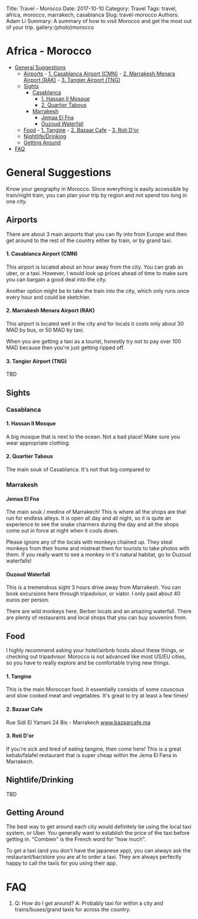 Title: Travel - Morocco
Date: 2017-10-10
Category: Travel
Tags: travel, africa, morocco, marrakech, casablanca
Slug: travel-morocco
Authors: Adam Li
Summary: A summary of how to visit Morocco and get the most out of your trip.
gallery:{photo}morocco

# Africa - Morocco
<!-- MarkdownTOC autolink="true" -->

- [General Suggestions](#general-suggestions)
    - [Airports](#airports)
            - [1. Casablanca Airport \(CMN\)](#1-casablanca-airport-cmn)
            - [2. Marrakesh Menara Airport \(RAK\)](#2-marrakesh-menara-airport-rak)
            - [3. Tangier Airport \(TNG\)](#3-tangier-airport-tng)
    - [Sights](#sights)
        - [Casablanca](#casablanca)
            - [1. Hassan II Mosque](#1-hassan-ii-mosque)
            - [2. Quartier Tabous](#2-quartier-tabous)
        - [Marrakesh](#marrakesh)
            - [Jemaa El Fna](#jemaa-el-fna)
            - [Ouzoud Waterfall](#ouzoud-waterfall)
    - [Food](#food)
            - [1. Tangine](#1-tangine)
            - [2. Bazaar Cafe](#2-bazaar-cafe)
            - [3. Roti D'or](#3-roti-dor)
    - [Nightlife/Drinking](#nightlifedrinking)
    - [Getting Around](#getting-around)
- [FAQ](#faq)

<!-- /MarkdownTOC -->

# General Suggestions
Know your geography in Morocco. Since everything is easily accessible by train/night train, you can plan your trip by region and not spend too long in one city.

## Airports
There are about 3 main airports that you can fly into from Europe and then get around to the rest of the country either by train, or by grand taxi.
#### 1. Casablanca Airport (CMN)
This airport is located about an hour away from the city. You can grab an uber, or a taxi. However, I would look up prices ahead of time to make sure you can bargain a good deal into the city.

Another option might be to take the train into the city, which only runs once every hour and could be sketchier.

#### 2. Marrakesh Menara Airport (RAK)
This airport is located well in the city and for locals it costs only about 30 MAD by bus, or 50 MAD by taxi. 

When you are getting a taxi as a tourist, honestly try not to pay over 100 MAD because then you're just getting ripped off.

#### 3. Tangier Airport (TNG)
TBD

## Sights
### Casablanca
#### 1. Hassan II Mosque
A big mosque that is next to the ocean. Not a bad place! Make sure you wear appropriate clothing.

#### 2. Quartier Tabous
The main souk of Casablanca. It's not that big compared to 

### Marrakesh
#### Jemaa El Fna
The main souk / medina of Marrakech! This is where all the shops are that run for endless alleys. It is open all day and all night, so it is quite an experience to see the snake charmers during the day and all the shops come out in force at night when it cools down. 

Please ignore any of the locals with monkeys chained up. They steal monkeys from their home and mistreat them for tourists to take photos with them. If you really want to see a monkey in it's natural habitat, go to Ouzoud waterfalls!

#### Ouzoud Waterfall
This is a tremendous sight 3 hours drive away from Marrakesh. You can book excursions here through tripadvisor, or viator. I only paid about 40 euros per person.

There are wild monkeys here, Berber locals and an amazing waterfall. There are plenty of restaurants and local shops that you can buy souvenirs from.

## Food
I highly recommend asking your hotel/airbnb hosts about these things, or checking out tripadvisor. Morocco is not advanced like most US/EU cities, so you have to really explore and be comfortable trying new things.
#### 1. Tangine
This is the main Moroccan food. It essentially consists of some couscous and slow cooked meat and vegetables. It's great to try at least a few times! 

#### 2. Bazaar Cafe
Rue Sidi El Yamani 24 Bis - Marrakech
www.bazaarcafe.ma

#### 3. Roti D'or
If you're sick and tired of eating tangine, then come here! This is a great kebab/falafel restaurant that is super cheap within the Jema El Fana in Marrakech.

## Nightlife/Drinking
TBD

## Getting Around
The best way to get around each city would definitely be using the local taxi system, or Uber. You generally want to establish the price of the taxi before getting in. "Combien" is the French word for "how much".

To get a taxi (and you don't have the japanese app), you can always ask the restaurant/bar/store you are at to order a taxi. They are always perfectly happy to call the taxis for you using their app.

# FAQ
1. Q: How do I get around?
A: Probably taxi for within a city and trains/buses/grand taxis for across the country.

